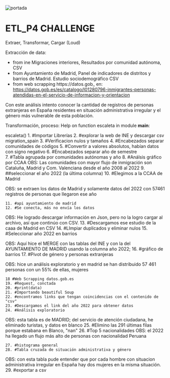 ![portada](hhttps://github.com/monicaclaros/ETL_P4/blob/main/images/spain.jpeg)

# ETL_P4 CHALLENGE
Extraer, Transformar, Cargar (Loud) 

Extracción de data:
+ from ine Migraciones interiores, Resultados por comunidad autónoma, CSV
+ from Ayuntamiento de Madrid, Panel de indicadores de distritos y barrios de Madrid. Estudio sociodemográfico CSV
+ from web scrapping https://datos.gob_ en: https://datos.gob.es/es/catalogo/l01280796-inmigrantes-personas-atendidas-en-el-servicio-de-informacion-y-orientacion

Con este análisis intento conocer la cantidad de registros de personas extranjeras en España residentes en situación administrativa irregular y el género más vulnerable de esta población.

Transformación, proceso:
Help on function escaleta in module __main__:

escaleta()
    1. #Importar Librerías
    2. #explorar la web de INE y descargar csv migration_spain
    3. #Verificacion nulos y tamaños
    4. #Encabezados separar comunidades de códigos
    5. #Convertir a valores absolutos, habían datos con signo negativo
    6. #Encabezados separar año de semestre   
    7. #Tabla agrupada por comunidades autónomas y año
    8. #Análsis gráfico por CCAA
OBS: Las comunidades con mayor flujo de inmigración son Cataluña, Madrid y Com. Valenciana desde el año 2008 al 2022
    9. ##seleccionar el año 2022 (la última columna)
    10. #Elegimos a la CCAA de Madrid
    
OBS: se extraen los datos de Madrid y solamente datos del 2022 con 57461 registros de personas que llegaron ese año
    
    11. #api ayuntamiento de madrid 
    12. #Se conecta, más no envía los datos
OBS: He logrado descargar información en Json, pero no la logro cargar al archivo, así que continúo con CSV.
    13. #Descargamos ese estudio de la caaa de Madrid en CSV
    14. #LImpiar duplicados y eliminar nulos
    15. #Seleccionar año 2022 en barrios
    
OBS: Aquí hice el MERGE con las tablas del INE y con la del AYUNTAMIENTO DE MADRID usando la columna año 2022;
    16. #gráfico de barrios
    17. #Pivot de género y personas extranjeras
   
OBS: hice un análisis exploratorio y en madrid se han distribuido 57 461 personas con un 55% de ellas, mujeres

    18 #Web Scrapping datos.gob.es
    19. #Request, conctada
    20. #print(data) 
    21. #Importando beautiful Soup
    22. #encontramos links que tengan coincidencias con el contenido de "csv"
    23. #Descargamos el link del año 2022 para obtener datos
    24. #Análisis exploratorio
OBS: esta tabla es de MADRID; del servicio de atención ciudadana, he eliminado turistas, y datos en blanco
    25. #Elimino las 291 últimas filas porque estabana en Blanco, "nan"
    26. #Top 5 nacionalidades
OBS: el 2022 ha llegado un flujo más alto de personas con nacionalidad Peruana

    27. #histograma general
    28. #Tabla cruzada de situación administrativa y género
 OBS: con esta tabla pude entender que por cada hombre con situacion administrativa irregular en España hay dos mujeres en la misma situación. 
    29. #exportar a csv

